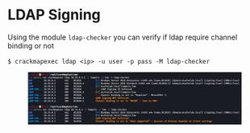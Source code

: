 # LDAP Signing



Using the module `ldap-checker` you can verify if ldap require channel binding or not

```
$ crackmapexec ldap <ip> -u user -p pass -M ldap-checker
```

<figure><img src="../../../../.gitbook/assets/image (27).png" alt=""><figcaption></figcaption></figure>
